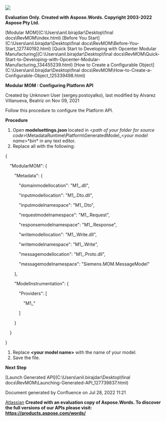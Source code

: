 ﻿![](Configuring-Platform-API\_127739834.001.png)

**Evaluation Only. Created with Aspose.Words. Copyright 2003-2022 Aspose Pty Ltd.**

[Modular MOM](C:\Users\anil.birajdar\Desktop\final docs\RevMOM\index.html) [Before You Start](C:\Users\anil.birajdar\Desktop\final docs\RevMOM\Before-You-Start_127740192.html) [Quick Start to Developing with Opcenter Modular Manufacturing](C:\Users\anil.birajdar\Desktop\final docs\RevMOM\Quick-Start-to-Developing-with-Opcenter-Modular-Manufacturing_134455239.html) [How to Create a Configurable Object](C:\Users\anil.birajdar\Desktop\final docs\RevMOM\How-to-Create-a-Configurable-Object_125339498.html) 

**Modular MOM : Configuring Platform API** 

Created by Unknown User (sergey.postoyalko), last modified by Alvarez Villanueva, Beatriz on Nov 09, 2021 

Follow this procedure to configure the Platform API.

**Procedure**

1. Open **modelsettings.json** located in <*path of your folder for source code*>\MetadataRuntime\Platform\GeneratedModel\_<*your model name*>\**bin** in any text editor.
1. Replace all with the following:

{

`  `"ModularMOM": {

`    `"Metadata": {

`      `"domainmodellocation": "M1\_<your model name>.dll",

`      `"inputmodellocation": "M1\_<your model name>.Dto.dll",

`      `"inputmodelnamespace": "M1\_<your model name>.Dto",

`      `"requestmodelnamespace": "M1\_<your model name>.Request",

`      `"responsemodelnamespace": "M1\_<your model name>.Response",

`      `"writemodellocation": "M1\_<your model name>.Write.dll",

`      `"writemodelnamespace": "M1\_<your model name>.Write",

`      `"messagemodellocation": "M1\_<your model name>.Proto.dll",

`      `"messagemodelnamespace": "Siemens.MOM.MessageModel"

`    `},

`    `"ModelInstrumentation": {

`      `"Providers": [

`        `"M1\_<your model name>"

`      `]

`    `}

`  `}

}

1. Replace **<**your model name**>** with the name of your model.
1. Save the file.

**Next Step**

[Launch Generated API](C:\Users\anil.birajdar\Desktop\final docs\RevMOM\Launching-Generated-API_127739837.html)

Document generated by Confluence on Jul 28, 2022 11:21

[Atlassian](https://www.atlassian.com/)
**Created with an evaluation copy of Aspose.Words. To discover the full versions of our APIs please visit: https://products.aspose.com/words/**
